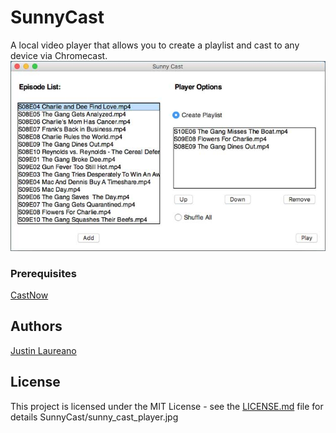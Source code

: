 # SunnyCast

A local video player that allows you to create a playlist and cast to any device via Chromecast.
![Sunny Cast Player](https://github.com/JustinLaureano/SunnyCast/blob/master/sunny_cast_player.jpg "Sunny Cast Player")

### Prerequisites

[CastNow](https://github.com/xat/castnow)

## Authors

[Justin Laureano](https://github.com/JustinLaureano)

## License

This project is licensed under the MIT License - see the [LICENSE.md](LICENSE.md) file for details
SunnyCast/sunny_cast_player.jpg